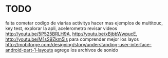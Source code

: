 TODO
==
falta cometar codigo de viarias activitys 
hacer mas ejemplos de multitouc, key test, explorar la apli, acelerometro
revisar videos http://youtu.be/5P525BRLH9A, http://youtu.be/xBjbbWwpucE, http://youtu.be/M1sS9Zkm5is
para comprender mejor los layos
http://mobiforge.com/designing/story/understanding-user-interface-android-part-1-layouts
agrege los archivos de sonido




